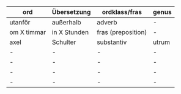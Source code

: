 | ord | Übersetzung | ordklass/fras | genus |
|-----|-------------| -------------| ---|
|utanför| außerhalb| adverb|-|
|om X timmar | in X Stunden |fras (preposition)|-|
|axel|Schulter|substantiv|utrum|
|-|-|-|-|
|-|-|-|-|
|-|-|-|-|
|-|-|-|-|

